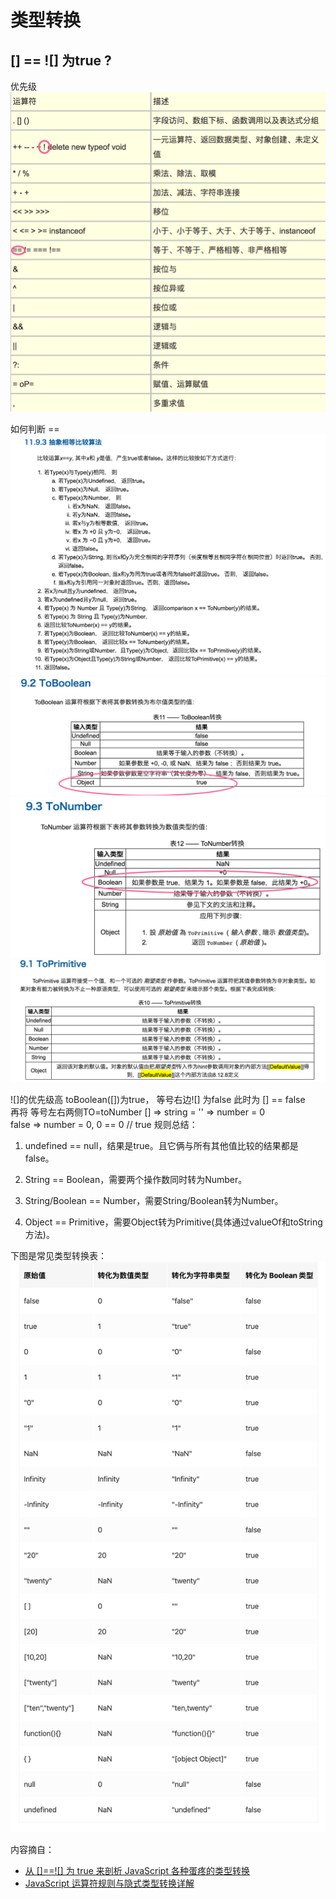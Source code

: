 # 类型转换
## [] == ![] 为true ?
优先级
![img](./img/优先级.jpeg)

如何判断 ==  
![img](./img/比较算法.jpeg)
![img](./img/toBoolean.jpeg)
![img](./img/toNumber.jpeg)
![img](./img/toPrimitive.jpeg)

![]的优先级高 toBoolean([])为true， 等号右边![] 为false
此时为 [] == false  
再将 等号左右两侧TO=toNumber [] => string = '' => number = 0  
false => number = 0, 0 == 0 // true
规则总结：
1. undefined == null，结果是true。且它俩与所有其他值比较的结果都是false。

2. String == Boolean，需要两个操作数同时转为Number。

3. String/Boolean == Number，需要String/Boolean转为Number。

4. Object == Primitive，需要Object转为Primitive(具体通过valueOf和toString方法)。

下图是常见类型转换表：
![img](./img/转换表.png)

内容摘自：
- [从 []==![] 为 true 来剖析 JavaScript 各种蛋疼的类型转换](https://github.com/jawil/blog/issues/1#)
- [JavaScript 运算符规则与隐式类型转换详解](https://juejin.im/post/59ad2585f265da246a20e026)
